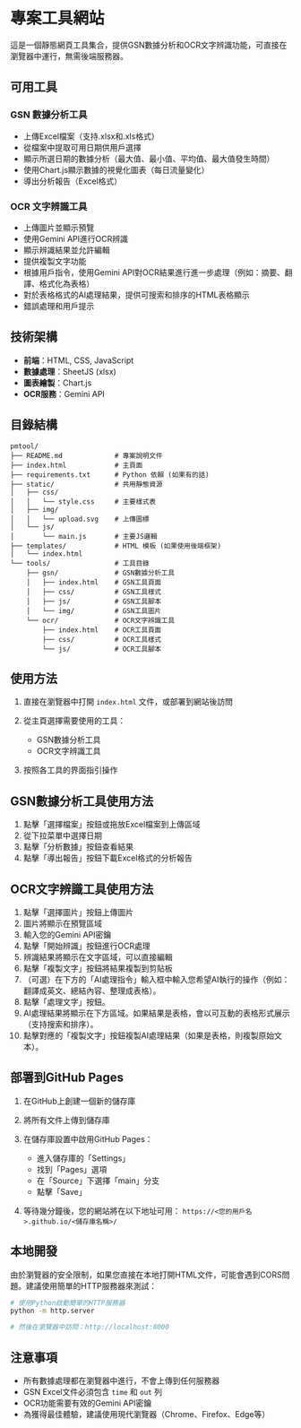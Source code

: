 # 專案工具網站

這是一個靜態網頁工具集合，提供GSN數據分析和OCR文字辨識功能，可直接在瀏覽器中運行，無需後端服務器。

## 可用工具

### GSN 數據分析工具

- 上傳Excel檔案（支持.xlsx和.xls格式）
- 從檔案中提取可用日期供用戶選擇
- 顯示所選日期的數據分析（最大值、最小值、平均值、最大值發生時間）
- 使用Chart.js顯示數據的視覺化圖表（每日流量變化）
- 導出分析報告（Excel格式）

### OCR 文字辨識工具

- 上傳圖片並顯示預覽
- 使用Gemini API進行OCR辨識
- 顯示辨識結果並允許編輯
- 提供複製文字功能
- 根據用戶指令，使用Gemini API對OCR結果進行進一步處理（例如：摘要、翻譯、格式化為表格）
- 對於表格格式的AI處理結果，提供可搜索和排序的HTML表格顯示
- 錯誤處理和用戶提示

## 技術架構

- **前端**：HTML, CSS, JavaScript
- **數據處理**：SheetJS (xlsx)
- **圖表繪製**：Chart.js
- **OCR服務**：Gemini API

## 目錄結構

```
pmtool/
├── README.md             # 專案說明文件
├── index.html            # 主頁面
├── requirements.txt      # Python 依賴 (如果有的話)
├── static/               # 共用靜態資源
│   ├── css/
│   │   └── style.css     # 主要樣式表
│   ├── img/
│   │   └── upload.svg    # 上傳圖標
│   └── js/
│       └── main.js       # 主要JS邏輯
├── templates/            # HTML 模板 (如果使用後端框架)
│   └── index.html
└── tools/                # 工具目錄
    ├── gsn/              # GSN數據分析工具
    │   ├── index.html    # GSN工具頁面
    │   ├── css/          # GSN工具樣式
    │   ├── js/           # GSN工具腳本
    │   └── img/          # GSN工具圖片
    └── ocr/              # OCR文字辨識工具
        ├── index.html    # OCR工具頁面
        ├── css/          # OCR工具樣式
        └── js/           # OCR工具腳本
```

## 使用方法

1. 直接在瀏覽器中打開 `index.html` 文件，或部署到網站後訪問

2. 從主頁選擇需要使用的工具：
   - GSN數據分析工具
   - OCR文字辨識工具

3. 按照各工具的界面指引操作

## GSN數據分析工具使用方法

1. 點擊「選擇檔案」按鈕或拖放Excel檔案到上傳區域
2. 從下拉菜單中選擇日期
3. 點擊「分析數據」按鈕查看結果
4. 點擊「導出報告」按鈕下載Excel格式的分析報告

## OCR文字辨識工具使用方法

1. 點擊「選擇圖片」按鈕上傳圖片
2. 圖片將顯示在預覽區域
3. 輸入您的Gemini API密鑰
4. 點擊「開始辨識」按鈕進行OCR處理
5. 辨識結果將顯示在文字區域，可以直接編輯
6. 點擊「複製文字」按鈕將結果複製到剪貼板
7. （可選）在下方的「AI處理指令」輸入框中輸入您希望AI執行的操作（例如：翻譯成英文、總結內容、整理成表格）。
8. 點擊「處理文字」按鈕。
9. AI處理結果將顯示在下方區域。如果結果是表格，會以可互動的表格形式展示（支持搜索和排序）。
10. 點擊對應的「複製文字」按鈕複製AI處理結果（如果是表格，則複製原始文本）。

## 部署到GitHub Pages

1. 在GitHub上創建一個新的儲存庫

2. 將所有文件上傳到儲存庫

3. 在儲存庫設置中啟用GitHub Pages：
   - 進入儲存庫的「Settings」
   - 找到「Pages」選項
   - 在「Source」下選擇「main」分支
   - 點擊「Save」

4. 等待幾分鐘後，您的網站將在以下地址可用：
   `https://<您的用戶名>.github.io/<儲存庫名稱>/`

## 本地開發

由於瀏覽器的安全限制，如果您直接在本地打開HTML文件，可能會遇到CORS問題。建議使用簡單的HTTP服務器來測試：

```bash
# 使用Python啟動簡單的HTTP服務器
python -m http.server

# 然後在瀏覽器中訪問：http://localhost:8000
```

## 注意事項

- 所有數據處理都在瀏覽器中進行，不會上傳到任何服務器
- GSN Excel文件必須包含 `time` 和 `out` 列
- OCR功能需要有效的Gemini API密鑰
- 為獲得最佳體驗，建議使用現代瀏覽器（Chrome、Firefox、Edge等）
